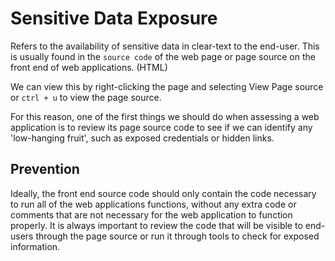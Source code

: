 # Sensitive Data Exposure
Refers to the availability of sensitive data in clear-text to the end-user. This is usually found in the `source code` of the web page or page source on the front end of web applications. (HTML)

We can view this by right-clicking the page and selecting View Page source or `ctrl + u` to view the page source.

For this reason, one of the first things we should do when assessing a web application is to review its page source code to see if we can identify any 'low-hanging fruit', such as exposed credentials or hidden links.
## Prevention
Ideally, the front end source code should only contain the code necessary to run all of the web applications functions, without any extra code or comments that are not necessary for the web application to function properly. It is always important to review the code that will be visible to end-users through the page source or run it through tools to check for exposed information.
